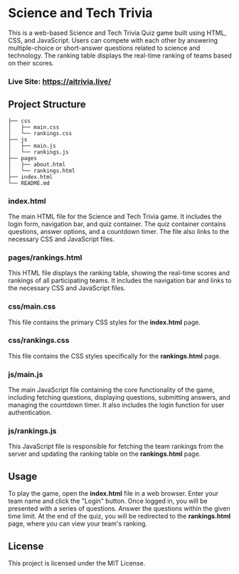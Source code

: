 # Science and Tech Trivia

This is a web-based Science and Tech Trivia Quiz game built using HTML, CSS, and JavaScript. Users can compete with each other by answering multiple-choice or short-answer questions related to science and technology. The ranking table displays the real-time ranking of teams based on their scores.
### Live Site: https://aitrivia.live/

## Project Structure

```
├── css
│   ├── main.css
│   └── rankings.css
├── js
│   ├── main.js
│   └── rankings.js
├── pages
│   ├── about.html
│   └── rankings.html
├── index.html
└── README.md
```
### <b>index.html</b>
The main HTML file for the Science and Tech Trivia game. It includes the login form, navigation bar, and quiz container. The quiz container contains questions, answer options, and a countdown timer. The file also links to the necessary CSS and JavaScript files.

### <b>pages/rankings.html</b>
This HTML file displays the ranking table, showing the real-time scores and rankings of all participating teams. It includes the navigation bar and links to the necessary CSS and JavaScript files.

### <b>css/main.css</b>
This file contains the primary CSS styles for the <b>index.html</b> page.

### <b>css/rankings.css</b>
This file contains the CSS styles specifically for the <b>rankings.html</b> page.

### <b>js/main.js</b>
The main JavaScript file containing the core functionality of the game, including fetching questions, displaying questions, submitting answers, and managing the countdown timer. It also includes the login function for user authentication.

### <b>js/rankings.js</b>
This JavaScript file is responsible for fetching the team rankings from the server and updating the ranking table on the <b>rankings.html</b> page.

## Usage

To play the game, open the <b>index.html</b> file in a web browser. Enter your team name and click the "Login" button. Once logged in, you will be presented with a series of questions. Answer the questions within the given time limit. At the end of the quiz, you will be redirected to the <b>rankings.html</b> page, where you can view your team's ranking.

## License
This project is licensed under the MIT License.
